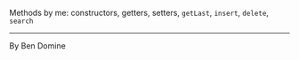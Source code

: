 Methods by me: constructors, getters, setters, `getLast`, `insert`, `delete`, `search`

---
By Ben Domine